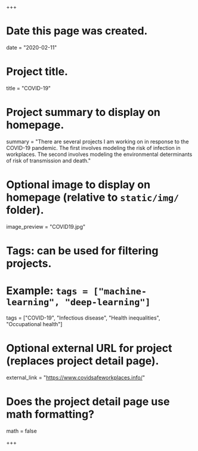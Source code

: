 +++
# Date this page was created.
  date = "2020-02-11"
  
# Project title.
  title = "COVID-19"
  
# Project summary to display on homepage.
summary = "There are several projects I am working on in response to the COVID-19 pandemic. The first involves modeling the risk of infection in workplaces. The second involves modeling the environmental determinants of risk of transmission and death."
  
# Optional image to display on homepage (relative to `static/img/` folder).
  image_preview = "COVID19.jpg"
  
# Tags: can be used for filtering projects.
# Example: `tags = ["machine-learning", "deep-learning"]`
  tags = ["COVID-19", "Infectious disease", "Health inequalities", "Occupational health"]
  
# Optional external URL for project (replaces project detail page).
  external_link = "https://www.covidsafeworkplaces.info/"
  
# Does the project detail page use math formatting?
  math = false
  
+++


    
  
  